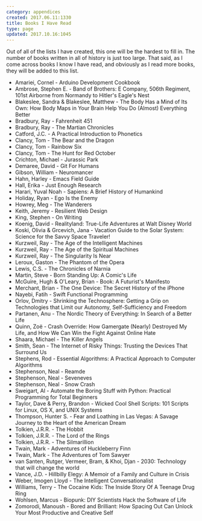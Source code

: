 ```yaml
---
category: appendices
created: 2017.06.11:1330
title: Books I Have Read
type: page
updated: 2017.10.16:1045
---
```


Out of all of the lists I have created, this one will be the hardest to fill in. The number of books written in all of history is just too large. That said, as I come across books I know I have read, and obviously as I read more books, they will be added to this list.

- Amariei, Cornel - Arduino Development Cookbook
- Ambrose, Stephen E. - Band of Brothers: E Company, 506th Regiment, 101st Airborne from Normandy to Hitler's Eagle's Nest
- Blakeslee, Sandra & Blakeslee, Matthew - The Body Has a Mind of Its Own: How Body Maps in Your Brain Help You Do (Almost) Everything Better
- Bradbury, Ray - Fahrenheit 451
- Bradbury, Ray - The Martian Chronicles
- Catford, J.C. - A Practical Introduction to Phonetics
- Clancy, Tom - The Bear and the Dragon
- Clancy, Tom - Rainbow Six
- Clancy, Tom - The Hunt for Red October
- Crichton, Michael - Jurassic Park
- Demaree, David - Git For Humans
- Gibson, William - Neuromancer
- Hahn, Harley - Emacs Field Guide
- Hall, Erika - Just Enough Research
- Harari, Yuval Noah - Sapiens: A Brief History of Humankind
- Holiday, Ryan - Ego Is the Enemy
- Howrey, Meg - The Wanderers
- Keith, Jeremy - Resilient Web Design
- King, Stephen - On Writing
- Koenig, David - Realityland: True-Life Adventures at Walt Disney World
- Koski, Olivia & Grcevich, Jana - Vacation Guide to the Solar System: Science for the Savvy Space Traveler!
- Kurzweil, Ray - The Age of the Intelligent Machines
- Kurzweil, Ray - The Age of the Spiritual Machines
- Kurzweil, Ray - The Singularity Is Near
- Leroux, Gaston - The Phantom of the Opera
- Lewis, C.S. - The Chronicles of Narnia
- Martin, Steve - Born Standing Up: A Comic's Life
- McGuire, Hugh & O'Leary, Brian - Book: A Futurist's Manifesto
- Merchant, Brian - The One Device: The Secret History of the iPhone
- Nayebi, Fatih - Swift Functional Programming
- Orlov, Dmitry - Shrinking the Technosphere: Getting a Grip on Technologies that Limit our Autonomy, Self-Sufficiency and Freedom 
- Partanen, Anu - The Nordic Theory of Everything: In Search of a Better Life
- Quinn, Zoë - Crash Override: How Gamergate (Nearly) Destroyed My Life, and How We Can Win the Fight Against Online Hate
- Shaara, Michael - The Killer Angels
- Smith, Sean - The Internet of Risky Things: Trusting the Devices That Surround Us
- Stephens, Rod - Essential Algorithms: A Practical Approach to Computer Algorithms
- Stephenson, Neal - Reamde
- Stephenson, Neal - Seveneves
- Stephenson, Neal - Snow Crash
- Sweigart, Al - Automate the Boring Stuff with Python: Practical Programming for Total Beginners
- Taylor, Dave & Perry, Brandon - Wicked Cool Shell Scripts: 101 Scripts for Linux, OS X, and UNIX Systems
- Thompson, Hunter S. - Fear and Loathing in Las Vegas: A Savage Journey to the Heart of the American Dream
- Tolkien, J.R.R. - The Hobbit
- Tolkien, J.R.R. - The Lord of the Rings
- Tolkien, J.R.R. - The Silmarillion
- Twain, Mark - Adventures of Huckleberry Finn
- Twain, Mark - The Adventures of Tom Sawyer
- van Santen, Rutger, Vermeer, Bram, & Khoi, Djan - 2030: Technology that will change the world
- Vance, J.D. - Hillbilly Elegy: A Memoir of a Family and Culture in Crisis
- Weber, Imogen Lloyd - The Intelligent Conversationalist
- Williams, Terry - The Cocaine Kids: The Inside Story Of A Teenage Drug Ring
- Wohlsen, Marcus - Biopunk: DIY Scientists Hack the Software of Life
- Zomorodi, Manoush - Bored and Brilliant: How Spacing Out Can Unlock Your Most Productive and Creative Self
